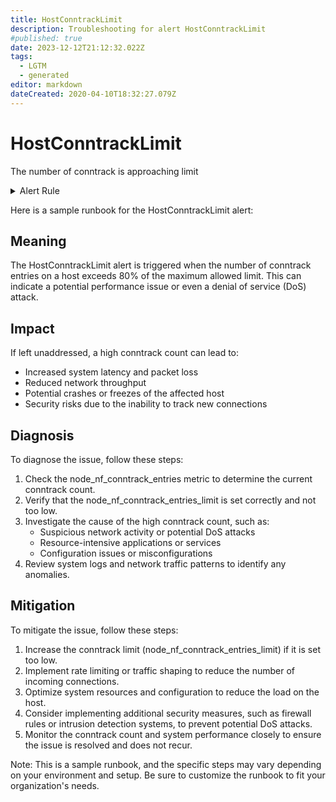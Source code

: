 ```yaml
---
title: HostConntrackLimit
description: Troubleshooting for alert HostConntrackLimit
#published: true
date: 2023-12-12T21:12:32.022Z
tags: 
  - LGTM
  - generated
editor: markdown
dateCreated: 2020-04-10T18:32:27.079Z
---
```


# HostConntrackLimit

The number of conntrack is approaching limit

<details>
  <summary>Alert Rule</summary>

{{% rule "host-and-hardware/node-exporter.yml" "HostConntrackLimit" %}}

{{% comment %}}

```yaml
alert: HostConntrackLimit
expr: (node_nf_conntrack_entries / node_nf_conntrack_entries_limit > 0.8) * on(instance) group_left (nodename) node_uname_info{nodename=~".+"}
for: 5m
labels:
    severity: warning
annotations:
    summary: Host conntrack limit (instance {{ $labels.instance }})
    description: |-
        The number of conntrack is approaching limit
          VALUE = {{ $value }}
          LABELS = {{ $labels }}
    runbook: https://github.com/srerun/prometheus-alerts/blob/main/content/runbooks/node-exporter/HostConntrackLimit.md

```

{{% /comment %}}

</details>


Here is a sample runbook for the HostConntrackLimit alert:

## Meaning
The HostConntrackLimit alert is triggered when the number of conntrack entries on a host exceeds 80% of the maximum allowed limit. This can indicate a potential performance issue or even a denial of service (DoS) attack.

## Impact
If left unaddressed, a high conntrack count can lead to:

* Increased system latency and packet loss
* Reduced network throughput
* Potential crashes or freezes of the affected host
* Security risks due to the inability to track new connections

## Diagnosis
To diagnose the issue, follow these steps:

1. Check the node_nf_conntrack_entries metric to determine the current conntrack count.
2. Verify that the node_nf_conntrack_entries_limit is set correctly and not too low.
3. Investigate the cause of the high conntrack count, such as:
	* Suspicious network activity or potential DoS attacks
	* Resource-intensive applications or services
	* Configuration issues or misconfigurations
4. Review system logs and network traffic patterns to identify any anomalies.

## Mitigation
To mitigate the issue, follow these steps:

1. Increase the conntrack limit (node_nf_conntrack_entries_limit) if it is set too low.
2. Implement rate limiting or traffic shaping to reduce the number of incoming connections.
3. Optimize system resources and configuration to reduce the load on the host.
4. Consider implementing additional security measures, such as firewall rules or intrusion detection systems, to prevent potential DoS attacks.
5. Monitor the conntrack count and system performance closely to ensure the issue is resolved and does not recur.

Note: This is a sample runbook, and the specific steps may vary depending on your environment and setup. Be sure to customize the runbook to fit your organization's needs.